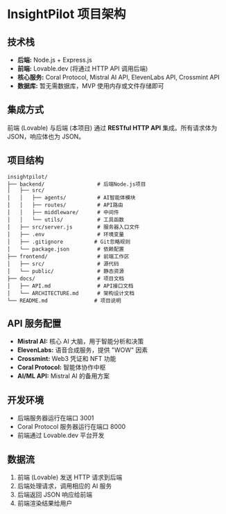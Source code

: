 # InsightPilot 项目架构

## 技术栈
- **后端:** Node.js + Express.js
- **前端:** Lovable.dev (将通过 HTTP API 调用后端)
- **核心服务:** Coral Protocol, Mistral AI API, ElevenLabs API, Crossmint API
- **数据库:** 暂无需数据库，MVP 使用内存或文件存储即可

## 集成方式
前端 (Lovable) 与后端 (本项目) 通过 **RESTful HTTP API** 集成。所有请求体为 JSON，响应体也为 JSON。

## 项目结构
```
insightpilot/
├── backend/                 # 后端Node.js项目
│   ├── src/
│   │   ├── agents/          # AI智能体模块
│   │   ├── routes/          # API路由
│   │   ├── middleware/      # 中间件
│   │   └── utils/           # 工具函数
│   ├── src/server.js        # 服务器入口文件
│   ├── .env                 # 环境变量
│   ├── .gitignore          # Git忽略规则
│   └── package.json         # 依赖配置
├── frontend/                # 前端工作区
│   ├── src/                 # 源代码
│   └── public/              # 静态资源
├── docs/                    # 项目文档
│   ├── API.md               # API接口文档
│   └── ARCHITECTURE.md      # 架构设计文档
└── README.md               # 项目说明
```

## API 服务配置
- **Mistral AI:** 核心 AI 大脑，用于智能分析和决策
- **ElevenLabs:** 语音合成服务，提供 "WOW" 因素
- **Crossmint:** Web3 凭证和 NFT 功能
- **Coral Protocol:** 智能体协作中枢
- **AI/ML API:** Mistral AI 的备用方案

## 开发环境
- 后端服务器运行在端口 3001
- Coral Protocol 服务器运行在端口 8000
- 前端通过 Lovable.dev 平台开发

## 数据流
1. 前端 (Lovable) 发送 HTTP 请求到后端
2. 后端处理请求，调用相应的 AI 服务
3. 后端返回 JSON 响应给前端
4. 前端渲染结果给用户
